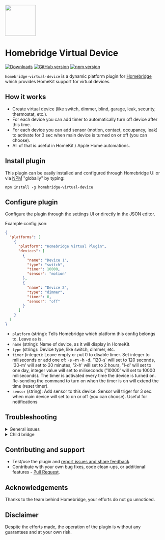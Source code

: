 <img src="https://raw.githubusercontent.com/homebridge/verified/latest/icons/homebridge-virtual-device.png" width="100px"></img>

# Homebridge Virtual Device

[![Downloads](https://img.shields.io/npm/dt/homebridge-virtual-device)](https://www.npmjs.com/package/homebridge-virtual-device)
[![GitHub version](https://img.shields.io/github/package-json/v/mkz212/homebridge-virtual-device?label=GitHub)](https://github.com/mkz212/homebridge-virtual-device/releases)
[![npm version](https://img.shields.io/npm/v/homebridge-virtual-device?color=%23cb3837&label=npm)](https://www.npmjs.com/package/homebridge-virtual-device)

`homebridge-virtual-device` is a dynamic platform plugin for [Homebridge](https://homebridge.io) which provides HomeKit support for virtual devices.

## How it works
- Create virtual device (like switch, dimmer, blind, garage, leak, security, thermostat, etc.).
- For each device you can add timer to automatically turn off device after this time.
- For each device you can add sensor (motion, contact, occupancy, leak) to activate for 3 sec when main device is turned on or off (you can choose).
- All of that is useful in HomeKit / Apple Home automations.

## Install plugin

This plugin can be easily installed and configured through Homebridge UI or via [NPM](https://www.npmjs.com/package/homebridge-virtual-device) "globally" by typing:

    npm install -g homebridge-virtual-device

## Configure plugin
Configure the plugin through the settings UI or directly in the JSON editor.

Example config.json:

```json
{
  "platforms": [
    {
      "platform": "Homebridge Virtual Plugin",
      "devices": [
        {
          "name": "Device 1",
          "type": "switch",
          "timer": 10000,
          "sensor": "motion"
        },
        {
          "name": "Device 2",
          "type": "dimmer",
          "timer": 0,
          "sensor": "off"
        }
      ]
    }
  ]
}
```

- `platform` (string): Tells Homebridge which platform this config belongs to. Leave as is.
- `name` (string): Name of device, as it will display in HomeKit.
- `type` (string): Device type, like switch, dimmer, etc.
- `timer` (integer): Leave empty or put 0 to disable timer. Set integer to miliseconds or add one of: -s -m -h -d. '120-s' will set to 120 seconds, '30-m' will set to 30 minutes, '2-h' will set to 2 hours, '1-d' will set to one day, integer value will set to miliseconds ('10000' will set to 10000 miliseconds). The timer is activated every time the device is turned on. Re-sending the command to turn on when the timer is on will extend the time (reset timer).
- `sensor` (string): Add sensor to this device. Sensor will triger for 3 sec. when main device will set to on or off (you can choose). Useful for notifications


## Troubleshooting

<details>
<summary>General issues</summary>

Try:
- restart Homebridge / plugin bridge
- restart Apple hub
- remove device from cache (in Homebridge settings)

</details>

<details>
<summary>Child bridge</summary>
    
- It's recommended you run this plugin as a [child bridge](https://github.com/homebridge/homebridge/wiki/Child-Bridges).

</details>

## Contributing and support

- Test/use the plugin and [report issues and share feedback](https://github.com/mkz212/homebridge-virtual-device/issues).
- Contribute with your own bug fixes, code clean-ups, or additional features - [Pull Request](https://github.com/mkz212/homebridge-virtual-device/pulls).

## Acknowledgements
Thanks to the team behind Homebridge, your efforts do not go unnoticed.

## Disclaimer
Despite the efforts made, the operation of the plugin is without any guarantees and at your own risk.


 
